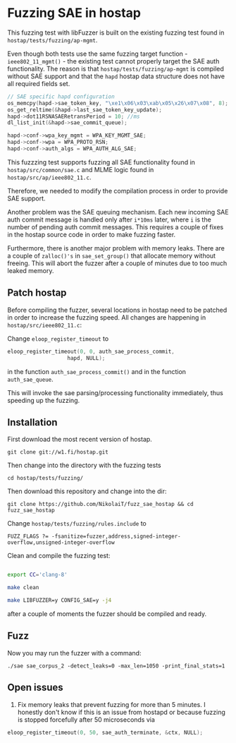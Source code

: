 # Fuzzing SAE in hostap

This fuzzing test with libFuzzer is built on the existing fuzzing test found in `hostap/tests/fuzzing/ap-mgmt`.

Even though both tests use the same fuzzing target function - `ieee802_11_mgmt()` - the existing test cannot
properly target the SAE auth functionality. The reason is that `hostap/tests/fuzzing/ap-mgmt` is compiled without SAE support
and that the `hapd` hostap data structure does not have all required fields set.

```C
// SAE specific hapd configuration
os_memcpy(hapd->sae_token_key, "\xe1\x06\x03\xab\x05\x26\x07\x08", 8);
os_get_reltime(&hapd->last_sae_token_key_update);
hapd->dot11RSNASAERetransPeriod = 10; //ms
dl_list_init(&hapd->sae_commit_queue);

hapd->conf->wpa_key_mgmt = WPA_KEY_MGMT_SAE;
hapd->conf->wpa = WPA_PROTO_RSN;
hapd->conf->auth_algs = WPA_AUTH_ALG_SAE;
```    

This fuzzzing test supports fuzzing all SAE functionality found in `hostap/src/common/sae.c` and 
MLME logic found in `hostap/src/ap/ieee802_11.c`. 

Therefore, we needed to modify the compilation process in order to provide SAE support.

Another problem was the SAE queuing mechanism. Each new incoming SAE auth commit message is handled only 
after `i*10ms` later, where `i` is the number of pending auth commit messages. This requires a couple of fixes in the 
hostap source code in order to make fuzzing faster.

Furthermore, there is another major problem with memory leaks. There are a couple of `zalloc()'s` in `sae_set_group()` that
allocate memory without freeing. This will abort the fuzzer after a couple of minutes due to too much leaked memory.

## Patch hostap

Before compiling the fuzzer, several locations in hostap need to be patched in order to increase the fuzzing 
speed. All changes are happening in `hostap/src/ieee802_11.c`:

Change `eloop_register_timeout` to 

```C
eloop_register_timeout(0, 0, auth_sae_process_commit,
			       hapd, NULL);
```
                   
in the function `auth_sae_process_commit()` and in the function `auth_sae_queue`.

This will invoke the sae parsing/processing functionality immediately, thus speeding up the fuzzing.

## Installation

First download the most recent version of hostap.

`git clone git://w1.fi/hostap.git`

Then change into the directory with the fuzzing tests

`cd hostap/tests/fuzzing/`

Then download this repository and change into the dir:

`git clone https://github.com/NikolaiT/fuzz_sae_hostap && cd fuzz_sae_hostap`

Change `hostap/tests/fuzzing/rules.include` to 

```
FUZZ_FLAGS ?= -fsanitize=fuzzer,address,signed-integer-overflow,unsigned-integer-overflow
```

Clean and compile the fuzzing test:

```bash

export CC='clang-8'

make clean

make LIBFUZZER=y CONFIG_SAE=y -j4
```

after a couple of moments the fuzzer should be compiled and ready. 

## Fuzz

Now you may run the fuzzer with a command:

```
./sae sae_corpus_2 -detect_leaks=0 -max_len=1050 -print_final_stats=1
```

## Open issues

1. Fix memory leaks that prevent fuzzing for more than 5 minutes. I honestly don't know if this is an issue 
from hostapd or because fuzzing is stopped forcefully after 50 microseconds via

```C
eloop_register_timeout(0, 50, sae_auth_terminate, &ctx, NULL);
```



 
